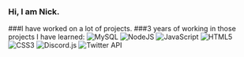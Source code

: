 ### Hi, I am Nick.

###I have worked on a lot of projects.
###3 years of working in those projects I have learned:
![MySQL](https://img.shields.io/badge/mysql-%2300f.svg?style=for-the-badge&logo=mysql&logoColor=white)
![NodeJS](https://img.shields.io/badge/node.js-6DA55F?style=for-the-badge&logo=node.js&logoColor=white)
![JavaScript](https://img.shields.io/badge/javascript-%23323330.svg?style=for-the-badge&logo=javascript&logoColor=%23F7DF1E)
![HTML5](https://img.shields.io/badge/html5-%23E34F26.svg?style=for-the-badge&logo=html5&logoColor=white)
![CSS3](https://img.shields.io/badge/css3-%231572B6.svg?style=for-the-badge&logo=css3&logoColor=white)
![Discord.js](https://img.shields.io/badge/Discord-%235865F2.svg?style=for-the-badge&logo=discord&logoColor=white)
![Twitter API](https://img.shields.io/badge/Twitter-%231DA1F2.svg?style=for-the-badge&logo=Twitter&logoColor=white)
